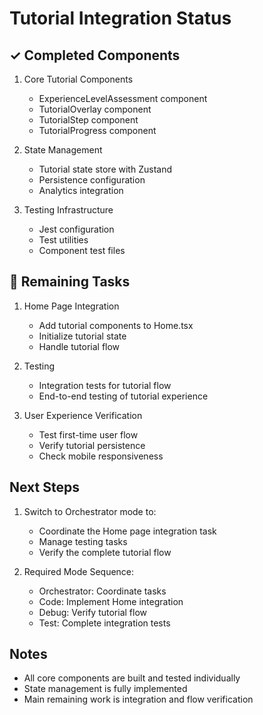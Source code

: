# Tutorial Integration Status

## ✓ Completed Components
1. Core Tutorial Components
   - ExperienceLevelAssessment component
   - TutorialOverlay component
   - TutorialStep component
   - TutorialProgress component

2. State Management
   - Tutorial state store with Zustand
   - Persistence configuration
   - Analytics integration

3. Testing Infrastructure
   - Jest configuration
   - Test utilities
   - Component test files

## 🚧 Remaining Tasks

1. Home Page Integration
   - Add tutorial components to Home.tsx
   - Initialize tutorial state
   - Handle tutorial flow

2. Testing
   - Integration tests for tutorial flow
   - End-to-end testing of tutorial experience

3. User Experience Verification
   - Test first-time user flow
   - Verify tutorial persistence
   - Check mobile responsiveness

## Next Steps

1. Switch to Orchestrator mode to:
   - Coordinate the Home page integration task
   - Manage testing tasks
   - Verify the complete tutorial flow

2. Required Mode Sequence:
   - Orchestrator: Coordinate tasks
   - Code: Implement Home integration
   - Debug: Verify tutorial flow
   - Test: Complete integration tests

## Notes
- All core components are built and tested individually
- State management is fully implemented
- Main remaining work is integration and flow verification